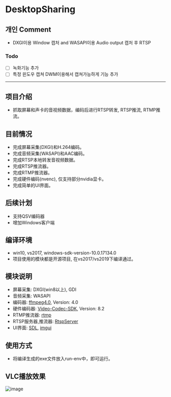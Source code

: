 # DesktopSharing

## 개인 Comment

* DXGI이용 Window 캡처 and WASAPI이용 Audio output 캡처 후 RTSP 

### Todo

- [ ] 녹화기능 추가
- [ ] 특정 윈도우 캡쳐 DWM이용해서 캡쳐가능하게 기능 추가

---

项目介绍
-
* 抓取屏幕和声卡的音视频数据，编码后进行RTSP转发, RTSP推流, RTMP推流。

目前情况
-
* 完成屏幕采集(DXGI)和H.264编码。
* 完成音频采集(WASAPI)和AAC编码。
* 完成RTSP本地转发音视频数据。
* 完成RTSP推流器。
* 完成RTMP推流器。
* 完成硬件编码(nvenc), 仅支持部分nvidia显卡。
* 完成简单的UI界面。

后续计划
-
* 支持QSV编码器
* 增加Windows客户端

编译环境
-
* win10, vs2017, windows-sdk-version-10.0.17134.0
* 项目使用的模块都是开源项目, 在vs2017/vs2019下编译通过。

模块说明
-
* 屏幕采集: DXGI(win8以上), GDI
* 音频采集: WASAPI
* 编码器: [ffmpeg4.0](https://ffmpeg.org/), Version: 4.0
* 硬件编码器: [Video-Codec-SDK](https://developer.nvidia.com/nvidia-video-codec-sdk), Version: 8.2
* RTMP推流器: [rtmp](https://github.com/PHZ76/rtmp)
* RTSP服务器,推流器: [RtspServer](https://github.com/PHZ76/RtspServer)
* UI界面: [SDL](https://github.com/SDL-mirror/SDL), [imgui](https://github.com/ocornut/imgui)

使用方式
-
* 将编译生成的exe文件放入run-env中，即可运行。

VLC播放效果
-
![image](https://github.com/PHZ76/DesktopSharing/blob/master/pic/2.pic.jpg) 
